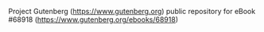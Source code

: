 Project Gutenberg (https://www.gutenberg.org) public repository for eBook #68918 (https://www.gutenberg.org/ebooks/68918)
